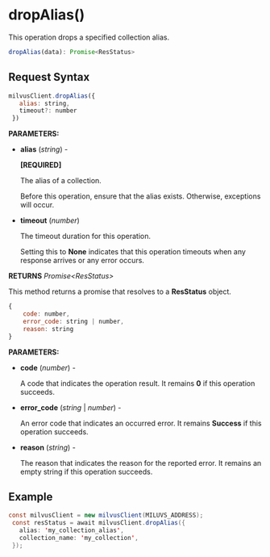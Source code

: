 # dropAlias()

This operation drops a specified collection alias. 

```javascript
dropAlias(data): Promise<ResStatus>
```

## Request Syntax

```javascript
milvusClient.dropAlias({
   alias: string,
   timeout?: number
 })
```

**PARAMETERS:**

- **alias** (*string*) -

    **[REQUIRED]**

    The alias of a collection. 

    Before this operation, ensure that the alias exists. Otherwise, exceptions will occur.

- **timeout** (*number*)  

    The timeout duration for this operation. 

    Setting this to **None** indicates that this operation timeouts when any response arrives or any error occurs.

**RETURNS** *Promise\<ResStatus>*

This method returns a promise that resolves to a **ResStatus** object.

```javascript
{
    code: number,
    error_code: string | number,
    reason: string
}
```

**PARAMETERS:**

- **code** (*number*) -

    A code that indicates the operation result. It remains **0** if this operation succeeds.

- **error_code** (*string* | *number*) -

    An error code that indicates an occurred error. It remains **Success** if this operation succeeds. 

- **reason** (*string*) - 

    The reason that indicates the reason for the reported error. It remains an empty string if this operation succeeds.

## Example

```java
const milvusClient = new milvusClient(MILUVS_ADDRESS);
 const resStatus = await milvusClient.dropAlias({
   alias: 'my_collection_alias',
   collection_name: 'my_collection',
 });
```


